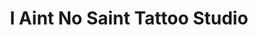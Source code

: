 ---
title: "I Aint No Saint Tattoo Studio"
url: /abbots-langley/i-aint-no-saint-tattoo-studio/
shop: tattoo
---